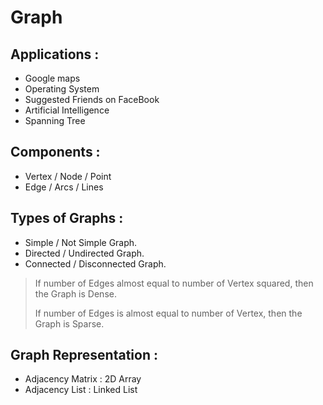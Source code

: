 # Graph 


## Applications :
- Google maps 
- Operating System 
- Suggested Friends on FaceBook 
- Artificial Intelligence 
- Spanning Tree 

## Components :
- Vertex / Node / Point
- Edge / Arcs / Lines 

## Types of Graphs :
- Simple / Not Simple Graph. 
- Directed / Undirected Graph. 
- Connected / Disconnected Graph.

> If number of Edges almost equal to number of Vertex squared, then the Graph is Dense. 
> 
> If number of Edges is almost equal to number of Vertex, then the Graph is Sparse.

## Graph Representation :
- Adjacency Matrix : 2D Array 
- Adjacency List : Linked List 



